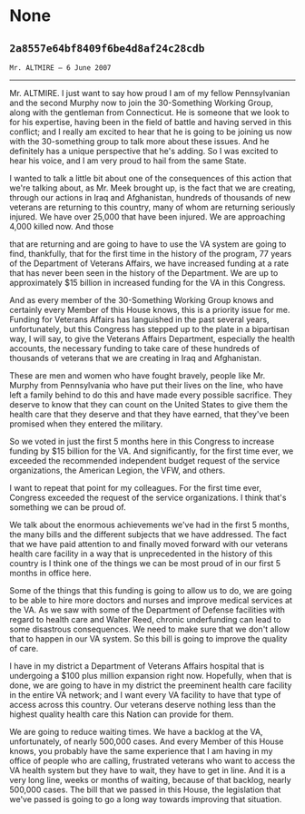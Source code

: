 # None
## `2a8557e64bf8409f6be4d8af24c28cdb`
`Mr. ALTMIRE — 6 June 2007`

---


Mr. ALTMIRE. I just want to say how proud I am of my fellow 
Pennsylvanian and the second Murphy now to join the 30-Something 
Working Group, along with the gentleman from Connecticut. He is someone 
that we look to for his expertise, having been in the field of battle 
and having served in this conflict; and I really am excited to hear 
that he is going to be joining us now with the 30-something group to 
talk more about these issues. And he definitely has a unique 
perspective that he's adding. So I was excited to hear his voice, and I 
am very proud to hail from the same State.

I wanted to talk a little bit about one of the consequences of this 
action that we're talking about, as Mr. Meek brought up, is the fact 
that we are creating, through our actions in Iraq and Afghanistan, 
hundreds of thousands of new veterans are returning to this country, 
many of whom are returning seriously injured. We have over 25,000 that 
have been injured. We are approaching 4,000 killed now. And those


that are returning and are going to have to use the VA system are going 
to find, thankfully, that for the first time in the history of the 
program, 77 years of the Department of Veterans Affairs, we have 
increased funding at a rate that has never been seen in the history of 
the Department. We are up to approximately $15 billion in increased 
funding for the VA in this Congress.

And as every member of the 30-Something Working Group knows and 
certainly every Member of this House knows, this is a priority issue 
for me. Funding for Veterans Affairs has languished in the past several 
years, unfortunately, but this Congress has stepped up to the plate in 
a bipartisan way, I will say, to give the Veterans Affairs Department, 
especially the health accounts, the necessary funding to take care of 
these hundreds of thousands of veterans that we are creating in Iraq 
and Afghanistan.

These are men and women who have fought bravely, people like Mr. 
Murphy from Pennsylvania who have put their lives on the line, who have 
left a family behind to do this and have made every possible sacrifice. 
They deserve to know that they can count on the United States to give 
them the health care that they deserve and that they have earned, that 
they've been promised when they entered the military.

So we voted in just the first 5 months here in this Congress to 
increase funding by $15 billion for the VA. And significantly, for the 
first time ever, we exceeded the recommended independent budget request 
of the service organizations, the American Legion, the VFW, and others.

I want to repeat that point for my colleagues. For the first time 
ever, Congress exceeded the request of the service organizations. I 
think that's something we can be proud of.

We talk about the enormous achievements we've had in the first 5 
months, the many bills and the different subjects that we have 
addressed. The fact that we have paid attention to and finally moved 
forward with our veterans health care facility in a way that is 
unprecedented in the history of this country is I think one of the 
things we can be most proud of in our first 5 months in office here.

Some of the things that this funding is going to allow us to do, we 
are going to be able to hire more doctors and nurses and improve 
medical services at the VA. As we saw with some of the Department of 
Defense facilities with regard to health care and Walter Reed, chronic 
underfunding can lead to some disastrous consequences. We need to make 
sure that we don't allow that to happen in our VA system. So this bill 
is going to improve the quality of care.

I have in my district a Department of Veterans Affairs hospital that 
is undergoing a $100 plus million expansion right now. Hopefully, when 
that is done, we are going to have in my district the preeminent health 
care facility in the entire VA network; and I want every VA facility to 
have that type of access across this country. Our veterans deserve 
nothing less than the highest quality health care this Nation can 
provide for them.

We are going to reduce waiting times. We have a backlog at the VA, 
unfortunately, of nearly 500,000 cases. And every Member of this House 
knows, you probably have the same experience that I am having in my 
office of people who are calling, frustrated veterans who want to 
access the VA health system but they have to wait, they have to get in 
line. And it is a very long line, weeks or months of waiting, because 
of that backlog, nearly 500,000 cases. The bill that we passed in this 
House, the legislation that we've passed is going to go a long way 
towards improving that situation.
